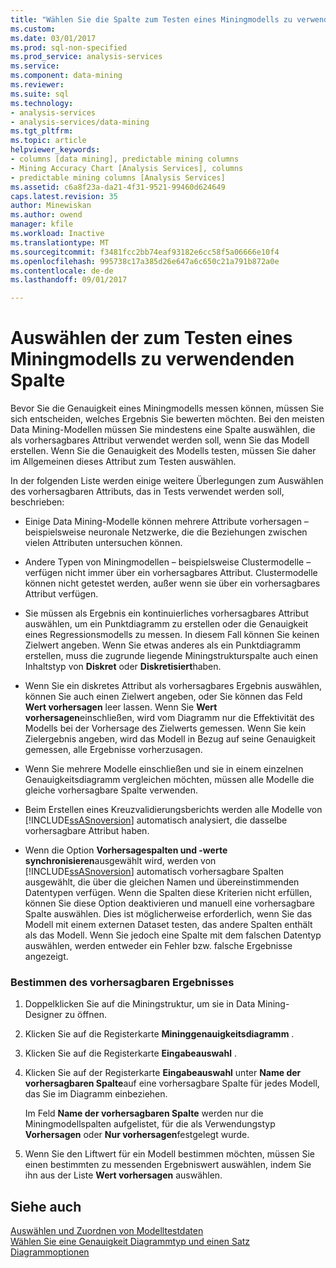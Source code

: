 ```yaml
---
title: "Wählen Sie die Spalte zum Testen eines Miningmodells zu verwendenden | Microsoft Docs"
ms.custom: 
ms.date: 03/01/2017
ms.prod: sql-non-specified
ms.prod_service: analysis-services
ms.service: 
ms.component: data-mining
ms.reviewer: 
ms.suite: sql
ms.technology:
- analysis-services
- analysis-services/data-mining
ms.tgt_pltfrm: 
ms.topic: article
helpviewer_keywords:
- columns [data mining], predictable mining columns
- Mining Accuracy Chart [Analysis Services], columns
- predictable mining columns [Analysis Services]
ms.assetid: c6a8f23a-da21-4f31-9521-99460d624649
caps.latest.revision: 35
author: Minewiskan
ms.author: owend
manager: kfile
ms.workload: Inactive
ms.translationtype: MT
ms.sourcegitcommit: f3481fcc2bb74eaf93182e6cc58f5a06666e10f4
ms.openlocfilehash: 995738c17a385d26e647a6c650c21a791b872a0e
ms.contentlocale: de-de
ms.lasthandoff: 09/01/2017

---
```

# <a name="choose-the-column-to-use-for-testing-a-mining-model"></a>Auswählen der zum Testen eines Miningmodells zu verwendenden Spalte
  Bevor Sie die Genauigkeit eines Miningmodells messen können, müssen Sie sich entscheiden, welches Ergebnis Sie bewerten möchten. Bei den meisten Data Mining-Modellen müssen Sie mindestens eine Spalte auswählen, die als vorhersagbares Attribut verwendet werden soll, wenn Sie das Modell erstellen. Wenn Sie die Genauigkeit des Modells testen, müssen Sie daher im Allgemeinen dieses Attribut zum Testen auswählen.  
  
 In der folgenden Liste werden einige weitere Überlegungen zum Auswählen des vorhersagbaren Attributs, das in Tests verwendet werden soll, beschrieben:  
  
-   Einige Data Mining-Modelle können mehrere Attribute vorhersagen – beispielsweise neuronale Netzwerke, die die Beziehungen zwischen vielen Attributen untersuchen können.  
  
-   Andere Typen von Miningmodellen – beispielsweise Clustermodelle – verfügen nicht immer über ein vorhersagbares Attribut. Clustermodelle können nicht getestet werden, außer wenn sie über ein vorhersagbares Attribut verfügen.  
  
-   Sie müssen als Ergebnis ein kontinuierliches vorhersagbares Attribut auswählen, um ein Punktdiagramm zu erstellen oder die Genauigkeit eines Regressionsmodells zu messen. In diesem Fall können Sie keinen Zielwert angeben. Wenn Sie etwas anderes als ein Punktdiagramm erstellen, muss die zugrunde liegende Miningstrukturspalte auch einen Inhaltstyp von **Diskret** oder **Diskretisiert**haben.  
  
-   Wenn Sie ein diskretes Attribut als vorhersagbares Ergebnis auswählen, können Sie auch einen Zielwert angeben, oder Sie können das Feld **Wert vorhersagen** leer lassen. Wenn Sie **Wert vorhersagen**einschließen, wird vom Diagramm nur die Effektivität des Modells bei der Vorhersage des Zielwerts gemessen. Wenn Sie kein Zielergebnis angeben, wird das Modell in Bezug auf seine Genauigkeit gemessen, alle Ergebnisse vorherzusagen.  
  
-   Wenn Sie mehrere Modelle einschließen und sie in einem einzelnen Genauigkeitsdiagramm vergleichen möchten, müssen alle Modelle die gleiche vorhersagbare Spalte verwenden.  
  
-   Beim Erstellen eines Kreuzvalidierungsberichts werden alle Modelle von [!INCLUDE[ssASnoversion](../../includes/ssasnoversion-md.md)] automatisch analysiert, die dasselbe vorhersagbare Attribut haben.  
  
-   Wenn die Option **Vorhersagespalten und -werte synchronisieren**ausgewählt wird, werden von [!INCLUDE[ssASnoversion](../../includes/ssasnoversion-md.md)] automatisch vorhersagbare Spalten ausgewählt, die über die gleichen Namen und übereinstimmenden Datentypen verfügen. Wenn die Spalten diese Kriterien nicht erfüllen, können Sie diese Option deaktivieren und manuell eine vorhersagbare Spalte auswählen. Dies ist möglicherweise erforderlich, wenn Sie das Modell mit einem externen Dataset testen, das andere Spalten enthält als das Modell. Wenn Sie jedoch eine Spalte mit dem falschen Datentyp auswählen, werden entweder ein Fehler bzw. falsche Ergebnisse angezeigt.  
  
### <a name="specify-the-outcome-to-predict"></a>Bestimmen des vorhersagbaren Ergebnisses  
  
1.  Doppelklicken Sie auf die Miningstruktur, um sie in Data Mining-Designer zu öffnen.  
  
2.  Klicken Sie auf die Registerkarte **Mininggenauigkeitsdiagramm** .  
  
3.  Klicken Sie auf die Registerkarte **Eingabeauswahl** .  
  
4.  Klicken Sie auf der Registerkarte **Eingabeauswahl** unter **Name der vorhersagbaren Spalte**auf eine vorhersagbare Spalte für jedes Modell, das Sie im Diagramm einbeziehen.  
  
     Im Feld **Name der vorhersagbaren Spalte** werden nur die Miningmodellspalten aufgelistet, für die als Verwendungstyp **Vorhersagen** oder **Nur vorhersagen**festgelegt wurde.  
  
5.  Wenn Sie den Liftwert für ein Modell bestimmen möchten, müssen Sie einen bestimmten zu messenden Ergebniswert auswählen, indem Sie ihn aus der Liste **Wert vorhersagen** auswählen.  
  
## <a name="see-also"></a>Siehe auch  
 [Auswählen und Zuordnen von Modelltestdaten](../../analysis-services/data-mining/choose-and-map-model-testing-data.md)   
 [Wählen Sie eine Genauigkeit Diagrammtyp und einen Satz Diagrammoptionen](../../analysis-services/data-mining/choose-an-accuracy-chart-type-and-set-chart-options.md)  
  
  

